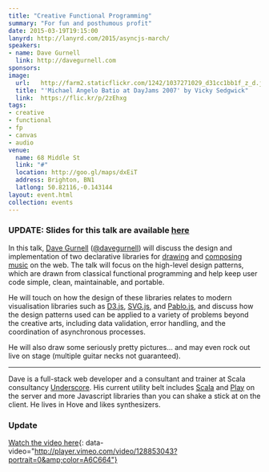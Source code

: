 ```yaml
---
title: "Creative Functional Programming"
summary: "For fun and posthumous profit"
date: 2015-03-19T19:15:00
lanyrd: http://lanyrd.com/2015/asyncjs-march/
speakers:
- name: Dave Gurnell
  link: http://davegurnell.com
sponsors:
image:
  url:   http://farm2.staticflickr.com/1242/1037271029_d31cc1bb1f_z_d.jpg?zz=1
  title: "'Michael Angelo Batio at DayJams 2007' by Vicky Sedgwick"
  link:  https://flic.kr/p/2zEhxg
tags:
- creative
- functional
- fp
- canvas
- audio
venue:
  name: 68 Middle St
  link: "#"
  location: http://goo.gl/maps/dxEiT
  address: Brighton, BN1
  latlong: 50.82116,-0.143144
layout: event.html
collection: events
---
```


### UPDATE: Slides for this talk are available [here](https://github.com/davegurnell/asyncjs-creative-fp)


In this talk, [Dave Gurnell][dave] ([@davegurnell][dave-twitter]) will discuss the design and implementation of two declarative libraries for [drawing][doodle] and [composing music][compose] on the web. The talk will focus on the high-level design patterns, which are drawn from classical functional programming and help keep user code simple, clean, maintainable, and portable.

He will touch on how the design of these libraries relates to modern visualisation libraries such as [D3.js][d3js], [SVG.js][svgjs], and [Pablo.js][pablojs], and discuss how the design patterns used can be applied to a variety of problems beyond the creative arts, including data validation, error handling, and the coordination of asynchronous processes.

He will also draw some seriously pretty pictures... and may even rock out live on stage (multiple guitar necks not guaranteed).

---

Dave is a full-stack web developer and a consultant and trainer at Scala consultancy [Underscore][underscore]. His current utility belt includes [Scala][scala] and [Play][play] on the server and more Javascript libraries than you can shake a stick at on the client. He lives in Hove and likes synthesizers.

[dave]: http://davegurnell.com
[dave-twitter]: http://twitter.com/davegurnell
[doodle]: https://github.com/underscoreio/doodle
[compose]: https://github.com/underscoreio/compose
[d3js]: http://d3js.org
[svgjs]: http://svgjs.com
[pablojs]: http://pablojs.com
[underscore]: http://underscore.io
[scala]: http://scala-lang.org
[play]: https://www.playframework.com
[coffeescript]: http://coffeescript.org
[underscorejs]: http://underscorejs.org
[angularjs]: https://angularjs.org

### Update

[Watch the video here](https://vimeo.com/128853043){: data-video="http://player.vimeo.com/video/128853043?portrait=0&amp;color=A6C664"}
